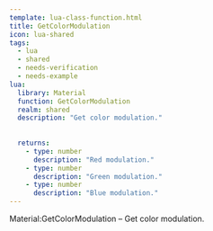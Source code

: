 ```yaml
---
template: lua-class-function.html
title: GetColorModulation
icon: lua-shared
tags:
  - lua
  - shared
  - needs-verification
  - needs-example
lua:
  library: Material
  function: GetColorModulation
  realm: shared
  description: "Get color modulation."
  
  
  returns:
    - type: number
      description: "Red modulation."
    - type: number
      description: "Green modulation."
    - type: number
      description: "Blue modulation."
---
```


<div class="lua__search__keywords">
Material:GetColorModulation &#x2013; Get color modulation.
</div>
